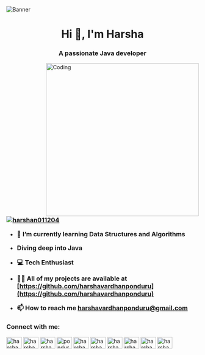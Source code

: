 ![Banner](https://res.cloudinary.com/superfolio/image/upload/v1620689979/68747470733a2f2f692e70696e696d672e636f6d2f6f726967696e616c732f63362f33332f63322f63363333633230656465383266306530636564376435373064626533613166332e676966_yjuh2s.gif)

<h1 align="center">Hi 👋, I'm Harsha</h1>
<h3 align="center">A passionate Java developer</h3>
<img align="right" alt="Coding" width="400" src="https://media.tenor.com/UttC4AITYR4AAAAd/full-stack-developer.gif" >
<h3 align="left">


<p align="left"> <a href="https://twitter.com/harshan011204" target="blank"><img src="https://img.shields.io/twitter/follow/harshan011204?logo=twitter&style=for-the-badge" alt="harshan011204" /></a> </p>

- 🌱 I’m currently learning **Data Structures and Algorithms**

- Diving deep into **Java**

- 💻 **Tech Enthusiast**

- 👨‍💻 All of my projects are available at [https://github.com/harshavardhanponduru](https://github.com/harshavardhanponduru)

- 📫 How to reach me **harshavardhanponduru@gmail.com**

<h3 align="left">Connect with me:</h3>
<p align="left">
<a href="https://twitter.com/harshan011204" target="blank"><img align="center" src="https://raw.githubusercontent.com/rahuldkjain/github-profile-readme-generator/master/src/images/icons/Social/twitter.svg" alt="harshan011204" height="30" width="40" /></a>
<a href="https://linkedin.com/in/harshavardhanponduru" target="blank"><img align="center" src="https://raw.githubusercontent.com/rahuldkjain/github-profile-readme-generator/master/src/images/icons/Social/linked-in-alt.svg" alt="harshavardhanponduru" height="30" width="40" /></a>
<a href="https://stackoverflow.com/users/harshavardhan" target="blank"><img align="center" src="https://raw.githubusercontent.com/rahuldkjain/github-profile-readme-generator/master/src/images/icons/Social/stack-overflow.svg" alt="harshavardhan" height="30" width="40" /></a>
<a href="https://fb.com/ponduru.harshavardhan" target="blank"><img align="center" src="https://raw.githubusercontent.com/rahuldkjain/github-profile-readme-generator/master/src/images/icons/Social/facebook.svg" alt="ponduru.harshavardhan" height="30" width="40" /></a>
<a href="https://instagram.com/harshavardhanponduru" target="blank"><img align="center" src="https://raw.githubusercontent.com/rahuldkjain/github-profile-readme-generator/master/src/images/icons/Social/instagram.svg" alt="harshavardhanponduru" height="30" width="40" /></a>
<a href="https://www.codechef.com/users/harshan1432" target="blank"><img align="center" src="https://cdn.jsdelivr.net/npm/simple-icons@3.1.0/icons/codechef.svg" alt="harshan1432" height="30" width="40" /></a>
<a href="https://www.hackerrank.com/harshan1432" target="blank"><img align="center" src="https://raw.githubusercontent.com/rahuldkjain/github-profile-readme-generator/master/src/images/icons/Social/hackerrank.svg" alt="harshan1432" height="30" width="40" /></a>
<a href="https://codeforces.com/profile/harshavardhan1432" target="blank"><img align="center" src="https://raw.githubusercontent.com/rahuldkjain/github-profile-readme-generator/master/src/images/icons/Social/codeforces.svg" alt="harshavardhan1432" height="30" width="40" /></a>
<a href="https://www.leetcode.com/harshavardhanponduru" target="blank"><img align="center" src="https://raw.githubusercontent.com/rahuldkjain/github-profile-readme-generator/master/src/images/icons/Social/leet-code.svg" alt="harshavardhanponduru" height="30" width="40" /></a>
<a href="https://discord.gg/harshavardhan1432" target="blank"><img align="center" src="https://raw.githubusercontent.com/rahuldkjain/github-profile-readme-generator/master/src/images/icons/Social/discord.svg" alt="harshavardhan1432" height="30" width="40" /></a>
</p>
